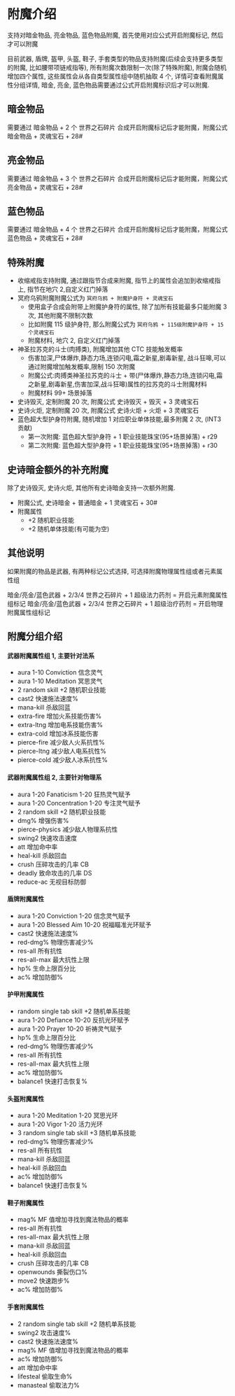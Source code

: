 # 附魔介绍

支持对暗金物品, 亮金物品, 蓝色物品附魔, 首先使用对应公式开启附魔标记, 然后才可以附魔

目前武器, 盾牌, 盔甲, 头盔, 鞋子, 手套类型的物品支持附魔(后续会支持更多类型的附魔, 比如腰带项链戒指等), 所有附魔次数限制一次(除了特殊附魔), 附魔会随机增加四个属性, 这些属性会从各自类型属性组中随机抽取 4 个, 详情可查看附魔属性分组详情, 暗金, 亮金, 蓝色物品需要通过公式开启附魔标识后才可以附魔.

## 暗金物品

需要通过 暗金物品 + 2 个 世界之石碎片 合成开启附魔标记后才能附魔，附魔公式 暗金物品 + 灵魂宝石 + 28#

## 亮金物品

需要通过 暗金物品 + 3 个 世界之石碎片 合成开启附魔标记后才能附魔，附魔公式 亮金物品 + 灵魂宝石 + 28#

## 蓝色物品

需要通过 暗金物品 + 4 个 世界之石碎片 合成开启附魔标记后才能附魔，附魔公式 蓝色物品 + 灵魂宝石 + 28#

## 特殊附魔

- 收缩戒指支持附魔, 通过跟指节合成来附魔, 指节上的属性会追加到收缩戒指上, 指节在地穴 2,自定义红门掉落
- 冥府乌鸦附魔附魔公式为 `冥府乌鸦 + 附魔护身符 + 灵魂宝石`
  - 使用盒子合成会附带上附魔护身符的属性, 除了加所有技能最多只能附魔 3 次, 其他附魔不限制次数
  - 比如附魔 115 级护身符, 那么附魔公式为 `冥府乌鸦 + 115级附魔护身符 + 15个灵魂宝石`
  - 附魔材料, 地穴 2, 自定义红门掉落
- 神圣拉苏克的斗士(肉搏类), 附魔增加其他 CTC 技能触发概率
  - 伤害加深,尸体爆炸,静态力场,连锁闪电,霜之新星,剧毒新星, 战斗狂嗥,可以通过附魔增加触发概率,限制 150 次附魔
  - 附魔公式:肉搏类神圣拉苏克的斗士 + 带(尸体爆炸,静态力场,连锁闪电,霜之新星,剧毒新星,伤害加深,战斗狂嗥)属性的拉苏克的斗士附魔材料
  - 附魔材料 99+ 场景掉落
- 史诗毁灭, 定制附魔 20 次, 附魔公式 史诗毁灭 + 毁灭 + 3 灵魂宝石
- 史诗火炬, 定制附魔 20 次, 附魔公式 史诗火炬 + 火炬 + 3 灵魂宝石
- 蓝色超大型护身符附魔, 随机增加 1 对应职业单体技能,最多附魔 2 次, (INT3 贡献)
  - 第一次附魔: 蓝色超大型护身符 + 1 职业技能珠宝(95+场景掉落) + r29
  - 第二次附魔: 蓝色超大型护身符 + 1 职业技能珠宝(95+场景掉落) + r30

## 史诗暗金额外的补充附魔

除了史诗毁灭, 史诗火炬, 其他所有史诗暗金支持一次额外附魔.

- 附魔公式, 史诗暗金 + 普通暗金 + 1 灵魂宝石 + 30#
- 附魔属性
  - +2 随机职业技能
  - +2 随机单体技能(有可能为空)

## 其他说明

如果附魔的物品是武器, 有两种标记公式选择, 可选择附魔物理属性组或者元素属性组

暗金/亮金/蓝色武器 + 2/3/4 世界之石碎片 + 1 超级法力药剂 = 开启元素附魔属性组标记
暗金/亮金/蓝色武器 + 2/3/4 世界之石碎片 + 1 超级治疗药剂 = 开启物理附魔属性组标记

## 附魔分组介绍

#### 武器附魔属性组 1, 主要针对法系

- aura 1-10 Conviction 信念灵气
- aura 1-10 Meditation 冥思灵气
- 2 random skill +2 随机职业技能
- cast2 快速施法速度%
- mana-kill 杀敌回蓝
- extra-fire 增加火系技能伤害%
- extra-ltng 增加电系技能伤害%
- extra-cold 增加冰系技能伤害
- pierce-fire 减少敌人火系抗性%
- pierce-ltng 减少敌人电系抗性%
- pierce-cold 减少敌人冰系抗性%

#### 武器附魔属性组 2, 主要针对物理系

- aura 1-20 Fanaticism 1-20 狂热灵气赋予
- aura 1-20 Concentration 1-20 专注灵气赋予
- 2 random skill +2 随机职业技能
- dmg% 增强伤害%
- pierce-physics 减少敌人物理系抗性
- swing2 快速攻击速度
- att 增加命中率
- heal-kill 杀敌回血
- crush 压碎攻击的几率 CB
- deadly 致命攻击的几率 DS
- reduce-ac 无视目标防御

#### 盾牌附魔属性

- aura 1-20 Conviction 1-20 信念灵气赋予
- aura 1-20 Blessed Aim 10-20 祝福瞄准光环赋予
- cast2 快速施法速度%
- red-dmg% 物理伤害减少%
- res-all 所有抗性
- res-all-max 最大抗性上限
- hp% 生命上限百分比
- ac% 增加防御%

#### 护甲附魔属性

- random single tab skill +2 随机单系技能
- aura 1-20 Defiance 10-20 反抗光环赋予
- aura 1-20 Prayer 10-20 祈祷灵气赋予
- hp% 生命上限百分比
- red-dmg% 物理伤害减少%
- res-all 所有抗性
- res-all-max 最大抗性上限
- ac% 增加防御%
- balance1 快速打击恢复%

#### 头盔附魔属性

- aura 1-20 Meditation 1-20 冥思光环
- aura 1-20 Vigor 1-20 活力光环
- 3 random single tab skill +3 随机单系技能
- red-dmg% 物理伤害减少%
- res-all 所有抗性
- mana-kill 杀敌回蓝
- heal-kill 杀敌回血
- ac% 增加防御%
- balance1 快速打击恢复%

#### 鞋子附魔属性

- mag% MF 值增加寻找到魔法物品的概率
- res-all 所有抗性
- res-all-max 最大抗性上限
- mana-kill 杀敌回蓝
- heal-kill 杀敌回血
- crush 压碎攻击的几率 CB
- openwounds 撕裂伤口%
- move2 快速跑步%
- ac% 增加防御%

#### 手套附魔属性

- 2 random single tab skill +2 随机单系技能
- swing2 攻击速度%
- cast2 快速施法速度%
- mag% MF 值增加寻找到魔法物品的概率
- ac% 增加防御%
- att 增加命中率
- lifesteal 偷取生命%
- manasteal 偷取法力%
